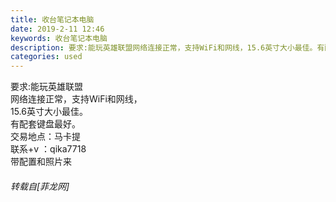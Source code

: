 ```yaml
---
title: 收台笔记本电脑
date: 2019-2-11 12:46
keywords: 收台笔记本电脑
description: 要求:能玩英雄联盟网络连接正常，支持WiFi和网线，15.6英寸大小最佳。有配套键盘最好。交易地点：马卡提联系+v ：qika7718带配置和照片来
categories: used
---
```

<td class="t_f" id="postmessage_2965591">

要求:能玩英雄联盟<br/>
网络连接正常，支持WiFi和网线，<br/>
15.6英寸大小最佳。<br/>
有配套键盘最好。<br/>
交易地点：马卡提<br/>
联系+v ：qika7718<br/>
带配置和照片来</td>
###### 转载自[菲龙网]